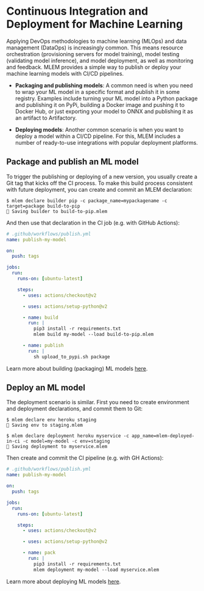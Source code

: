 # Continuous Integration and Deployment for Machine Learning

Applying DevOps methodologies to machine learning (MLOps) and data management
(DataOps) is increasingly common. This means resource orchestration
(provisioning servers for model training), model testing (validating model
inference), and model deployment, as well as monitoring and feedback. MLEM
provides a simple way to publish or deploy your machine learning models with
CI/CD pipelines.

- **Packaging and publishing models**: A common need is when you need to wrap
  your ML model in a specific format and publish it in some registry. Examples
  include turning your ML model into a Python package and publishing it on PyPi,
  building a Docker image and pushing it to Docker Hub, or just exporting your
  model to ONNX and publishing it as an artifact to Artifactory.

- **Deploying models**: Another common scenario is when you want to deploy a
  model within a CI/CD pipeline. For this, MLEM includes a number of
  ready-to-use integrations with popular deployment platforms.

## Package and publish an ML model

To trigger the publishing or deploying of a new version, you usually create a
Git tag that kicks off the CI process. To make this build process consistent
with future deployment, you can create and commit an MLEM declaration:

```cli
$ mlem declare builder pip -c package_name=mypackagename -c target=package build-to-pip
💾 Saving builder to build-to-pip.mlem
```

And then use that declaration in the CI job (e.g. with GitHub Actions):

```yaml
# .github/workflows/publish.yml
name: publish-my-model

on:
  push: tags

jobs:
  run:
    runs-on: [ubuntu-latest]

    steps:
      - uses: actions/checkout@v2

      - uses: actions/setup-python@v2

      - name: build
        run: |
          pip3 install -r requirements.txt
          mlem build my-model --load build-to-pip.mlem

      - name: publish
        run: |
          sh upload_to_pypi.sh package
```

Learn more about building (packaging) ML models
[here](/doc/get-started/building).

## Deploy an ML model

The deployment scenario is similar. First you need to create environment and
deployment declarations, and commit them to Git:

```cli
$ mlem declare env heroku staging
💾 Saving env to staging.mlem

$ mlem declare deployment heroku myservice -c app_name=mlem-deployed-in-ci -c model=my-model -c env=staging
💾 Saving deployment to myservice.mlem
```

Then create and commit the CI pipeline (e.g. with GH Actions):

```yaml
# .github/workflows/publish.yml
name: publish-my-model

on:
  push: tags

jobs:
  run:
    runs-on: [ubuntu-latest]

    steps:
      - uses: actions/checkout@v2

      - uses: actions/setup-python@v2

      - name: pack
        run: |
          pip3 install -r requirements.txt
          mlem deployment my-model --load myservice.mlem
```

Learn more about deploying ML models [here](/doc/get-started/deploying).
